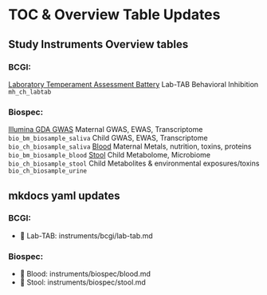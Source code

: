 # TOC & Overview Table Updates

## Study Instruments Overview tables

### BCGI:

  <tr>
    <td style="word-wrap: break-word; white-space: normal;"><a href="bcgi/lab-tab" target="_blank">Laboratory Temperament Assessment Battery</a></td>
    <td style="word-wrap: break-word; white-space: normal;">Lab-TAB</td>
    <td style="word-wrap: break-word; white-space: normal;">Behavioral Inhibition</td>
    <td><code>mh_ch_labtab</code></td>
  </tr>

### Biospec:

  <tr>
    <td rowspan="2" style="text-align: left;"><a href="biospec/illumina-gda-gwas" target="_blank">Illumina GDA GWAS</a></td>
    <td style="text-align: left;">Maternal</td>
    <td style="text-align: left;">GWAS, EWAS, Transcriptome</td>
    <td style="text-align: left;"><code>bio_bm_biosample_saliva</code></td>
  </tr>
  <tr>
    <td style="text-align: left;">Child</td>
    <td style="text-align: left;">GWAS, EWAS, Transcriptome</td>
    <td style="text-align: left;"><code>bio_ch_biosample_saliva</code></td>
  </tr>
  <tr>
    <td style="text-align: left;"><a href="biospec/blood" target="_blank">Blood</a></td>
    <td style="text-align: left;">Maternal</td>
    <td style="text-align: left;">Metals, nutrition, toxins, proteins</td>
    <td style="text-align: left;"><code>bio_bm_biosample_blood</code></td>
  </tr>
    <tr>
      <td style="text-align: left;"><a href="biospec/stool" target="_blank">Stool</a></td>
      <td style="text-align: left;">Child</td>
      <td style="text-align: left;">Metabolome, Microbiome</td>
      <td style="text-align: left;"><code>bio_ch_biosample_stool</code></td>
    </tr>
    <tr>
      <td style="text-align: left;">Child</td>
      <td style="text-align: left;">Metabolites & environmental exposures/toxins</td>
      <td style="text-align: left;"><code>bio_ch_biosample_urine</code></td>
    </tr>


## mkdocs yaml updates

### BCGI:
- 🚧 Lab-TAB: instruments/bcgi/lab-tab.md

### Biospec:
- 🚧 Blood: instruments/biospec/blood.md
- 🚧 Stool: instruments/biospec/stool.md